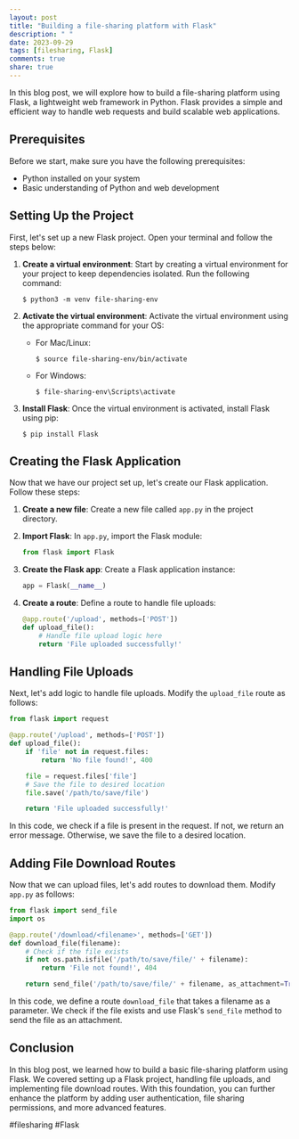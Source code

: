 ```yaml
---
layout: post
title: "Building a file-sharing platform with Flask"
description: " "
date: 2023-09-29
tags: [filesharing, Flask]
comments: true
share: true
---
```


In this blog post, we will explore how to build a file-sharing platform using Flask, a lightweight web framework in Python. Flask provides a simple and efficient way to handle web requests and build scalable web applications.

## Prerequisites

Before we start, make sure you have the following prerequisites:

- Python installed on your system
- Basic understanding of Python and web development

## Setting Up the Project

First, let's set up a new Flask project. Open your terminal and follow the steps below:

1. **Create a virtual environment**: Start by creating a virtual environment for your project to keep dependencies isolated. Run the following command:

   ```
   $ python3 -m venv file-sharing-env
   ```

2. **Activate the virtual environment**: Activate the virtual environment using the appropriate command for your OS:

   - For Mac/Linux:
     ```shell
     $ source file-sharing-env/bin/activate
     ```
   
   - For Windows:
     ```shell
     $ file-sharing-env\Scripts\activate
     ```

3. **Install Flask**: Once the virtual environment is activated, install Flask using pip:

   ```shell
   $ pip install Flask
   ```

## Creating the Flask Application

Now that we have our project set up, let's create our Flask application. Follow these steps:

1. **Create a new file**: Create a new file called `app.py` in the project directory.

2. **Import Flask**: In `app.py`, import the Flask module:

   ```python
   from flask import Flask
   ```

3. **Create the Flask app**: Create a Flask application instance:

   ```python
   app = Flask(__name__)
   ```

4. **Create a route**: Define a route to handle file uploads:

   ```python
   @app.route('/upload', methods=['POST'])
   def upload_file():
       # Handle file upload logic here
       return 'File uploaded successfully!'
   ```

## Handling File Uploads

Next, let's add logic to handle file uploads. Modify the `upload_file` route as follows:

```python
from flask import request

@app.route('/upload', methods=['POST'])
def upload_file():
    if 'file' not in request.files:
        return 'No file found!', 400

    file = request.files['file']
    # Save the file to desired location
    file.save('/path/to/save/file')

    return 'File uploaded successfully!'
```

In this code, we check if a file is present in the request. If not, we return an error message. Otherwise, we save the file to a desired location.

## Adding File Download Routes

Now that we can upload files, let's add routes to download them. Modify `app.py` as follows:

```python
from flask import send_file
import os

@app.route('/download/<filename>', methods=['GET'])
def download_file(filename):
    # Check if the file exists
    if not os.path.isfile('/path/to/save/file/' + filename):
        return 'File not found!', 404

    return send_file('/path/to/save/file/' + filename, as_attachment=True)
```

In this code, we define a route `download_file` that takes a filename as a parameter. We check if the file exists and use Flask's `send_file` method to send the file as an attachment.

## Conclusion

In this blog post, we learned how to build a basic file-sharing platform using Flask. We covered setting up a Flask project, handling file uploads, and implementing file download routes. With this foundation, you can further enhance the platform by adding user authentication, file sharing permissions, and more advanced features.

#filesharing #Flask